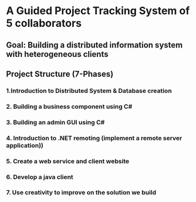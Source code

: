 # A Guided Project Tracking System of 5 collaborators 

## Goal: Building a distributed information system with heterogeneous clients

## Project Structure (7-Phases)

### 1.Introduction to Distributed System & Database creation
### 2. Building a business component using C#
### 3. Building an admin GUI using C#
### 4. Introduction to .NET remoting (implement a remote server application))
### 5. Create a web service and client website
### 6. Develop a java client
### 7. Use creativity to improve on the solution we build
